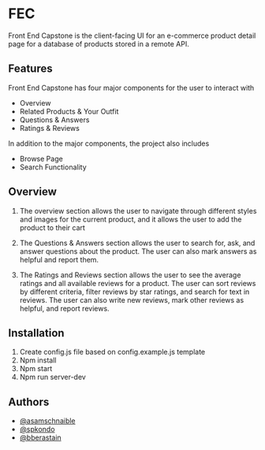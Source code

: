 # FEC
Front End Capstone is the client-facing UI for an e-commerce product detail page for a database of products stored
in a remote API.

## Features

Front End Capstone has four major components for the user to interact with
- Overview
- Related Products & Your Outfit
- Questions & Answers
- Ratings & Reviews

In addition to the major components, the project also includes
- Browse Page
- Search Functionality

## Overview

1. The overview section allows the user to navigate through different styles and images for the current product, and it allows the user to add the product to their cart

2. The Questions & Answers section allows the user to search for, ask, and answer questions about the product. The user can also mark answers as helpful and report them.

3. The Ratings and Reviews section allows the user to see the average ratings and all available reviews for a product. The user can sort reviews by different criteria, filter reviews by star ratings, and search for text in reviews. The user can also write new reviews, mark other reviews as helpful, and report reviews.

## Installation
1. Create config.js file based on config.example.js template
2. Npm install
3. Npm start
4. Npm run server-dev

## Authors

- [@asamschnaible](https://github.com/Sam-Schnaible)
- [@spkondo](https://github.com/spkondo)
- [@bberastain](https://github.com/bberastain)
